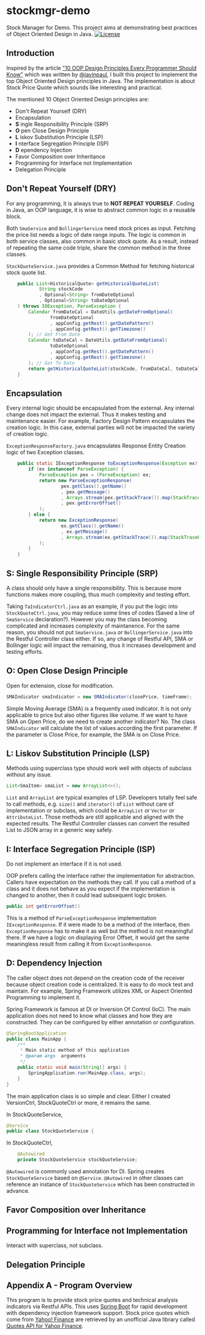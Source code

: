 # stockmgr-demo
Stock Manager for Demo. This project aims at demonstrating best practices of Object Oriented Design in Java.
[![License](https://img.shields.io/badge/license-MIT-green.svg)](/LICENSE)

## Introduction
Inspired by the article ["10 OOP Design Principles Every Programmer Should Know"](https://hackernoon.com/10-oop-design-principles-every-programmer-should-know-f187436caf65)
which was written by [@javinpaul](https://hackernoon.com/@javinpaul), I built this project to implement the top Object Oriented Design principles in Java.
The implementation is about Stock Price Quote which sounds like interesting and practical.

The mentioned 10 Object Oriented Design principles are:
- Don't Repeat Yourself (DRY)
- Encapsulation
- **S** ingle Responsibility Principle (SRP)
- **O** pen Close Design Principle
- **L** iskov Substitution Principle (LSP)
- **I** nterface Segregation Principle (ISP)
- **D** ependency Injection
- Favor Composition over Inheritance
- Programming for Interface not Implementation
- Delegation Principle

## Don't Repeat Yourself (DRY)

For any programming, it is always true to **NOT REPEAT YOURSELF**. Coding in Java, an OOP language, it is wise to abstract common logic in a reusable block.

Both `SmaService` and `BollingerService` need stock prices as input. Fetching the price list needs a logic of date range inputs. The logic is common in both service classes, also common in basic stock quote. As a result, instead of repeating the same code triple, share the common method in the three classes. 

`StockQuoteService.java` provides a Common Method for fetching historical stock quote list.
```java
    public List<HistoricalQuote> getHistoricalQuoteList(
            String stockCode
            , Optional<String> fromDateOptional
            , Optional<String> toDateOptional
    ) throws IOException, ParseException {
        Calendar fromDateCal = DateUtils.getDateFromOptional(
                fromDateOptional
                , appConfig.getRest().getDatePattern()
                , appConfig.getRest().getTimezone()
        ); // Get From Date
        Calendar toDateCal = DateUtils.getDateFromOptional(
                toDateOptional
                , appConfig.getRest().getDatePattern()
                , appConfig.getRest().getTimezone()
        ); // Get To Date
        return getHistoricalQuoteList(stockCode, fromDateCal, toDateCal);
    }
```

## Encapsulation

Every internal logic should be encapsulated from the external. Any internal change does not impact the external. Thus it makes testing and maintenance easier. 
For example, Factory Design Pattern encapsulates the creation logic. In this case, external parties will not be impacted the variety of creation logic.

`ExceptionResponseFactory.java` encapsulates Response Entity Creation logic of two Exception classes.
```java
    public static IExceptionResponse toExceptionResponse(Exception ex) {
        if (ex instanceof ParseException) {
            ParseException pex = (ParseException) ex;
            return new ParseExceptionResponse(
                    pex.getClass().getName()
                    , pex.getMessage()
                    , Arrays.stream(pex.getStackTrace()).map(StackTraceElement::toString).collect(Collectors.toList())
                    , pex.getErrorOffset()
            );
        } else {
            return new ExceptionResponse(
                    ex.getClass().getName()
                    , ex.getMessage()
                    , Arrays.stream(ex.getStackTrace()).map(StackTraceElement::toString).collect(Collectors.toList())
            );
        }
    }
```

## S: Single Responsibility Principle (SRP)

A class should only have a single responsibility. This is because more functions makes more coupling, thus much complexity and testing effort.

Taking `TaIndicatorCtrl.java` as an example, if you put the logic into `StockQuoteCtrl.java`, you may reduce some lines of codes 
(Saved a line of `SmaService` declaration?). However you may the class becoming complicated and increases complexity of maintanence.
For the same reason, you should not put `SmaService.java` or `BollingerService.java` into the Restful Controller class either. If so,
any change of Restful API, SMA or Bollinger logic will impact the remaining, thus it increases development and testing efforts.

## O: Open Close Design Principle

Open for extension, close for modification.

```java
SMAIndicator smaIndicator = new SMAIndicator(closePrice, timeFrame);
```

Simple Moving Average (SMA) is a frequently used indicator. It is not only applicable to price but also other figures like volume.
If we want to have SMA on Open Price, do we need to create another indicator? No. The class `SMAIndicator` will calculate
the list of values according the first parameter. If the parameter is Close Price, for example, the SMA is on Close Price.

## L: Liskov Substitution Principle (LSP)

Methods using superclass type should work well with objects of subclass without any issue.

```java
List<SmaItem> smaList = new ArrayList<>();
```
`List` and `ArrayList` are typical examples of LSP. Developers totally feel safe to call methods, e.g. `size()` and `iterator()`
 of `List` without care of implementation or subclass, which could be `ArrayList` or `Vector` or `AttributeList`. 
Those methods are still applicable and aligned with the expected results. The Restful Controller classes can convert
the resulted List to JSON array in a generic way safely.

## I: Interface Segregation Principle (ISP)

Do not implement an interface if it is not used.

OOP prefers calling the interface rather the implementation for abstraction. Callers have expectation on the methods they call.
If you call a method of a class and it does not behave as you expect if the implementation is changed to another, then it 
could lead subsequent logic broken.

```java
public int getErrorOffset()
```
This is a method of `ParseExceptionResponse` implementation `IExceptionResponse`. If it were made to be a method of the interface,
then `ExceptionResponse` has to make it as well but the method is not meaningful there. If we have a logic on displaying Error 
Offset, it would get the same meaningless result from calling it from `ExceptionResponse`.

## D: Dependency Injection

The caller object does not depend on the creation code of the receiver because object creation code is centralized. It is easy to do mock test and maintain.
For example, Spring Framework utilizes XML or Aspect Oriented Programming to implement it.  

Spring Framework is famous at DI or Inversion Of Control (IoC). The main application does not need to know what classes
and how they are constructed. They can be configured by either annotation or configuration.

```java
@SpringBootApplication
public class MainApp {
    /**
     * Main static method of this application
     * @param args  arguments
     */
    public static void main(String[] args) {
        SpringApplication.run(MainApp.class, args);
    }
}
```
The main application class is so simple and clear. Either I created VersionCtrl, StockQuoteCtrl or more, it remains the same.

In StockQuoteService,
```java
@Service
public class StockQuoteService {
```

In StockQuoteCtrl,
```java
    @Autowired
    private StockQuoteService stockQuoteService;
```

`@Autowired` is commonly used annotation for DI. Spring creates `StockQuoteService` based on `@Service`. `@Autowired` in
other classes can reference an instance of `StockQuoteService` which has been constructed in advance.

## Favor Composition over Inheritance

## Programming for Interface not Implementation

Interact with superclass, not subclass.

## Delegation Principle

## Appendix A - Program Overview
This program is to provide stock price quotes and technical analysis indicators via Restful APIs. 
This uses [Spring Boot](https://spring.io/projects/spring-boot) for rapid development with dependency injection framework support.
Stock price quotes which come from [Yahoo! Finance](https://finance.yahoo.com/) are retrieved by an unofficial Java library called [Quotes API for Yahoo Finance](https://financequotes-api.com/).